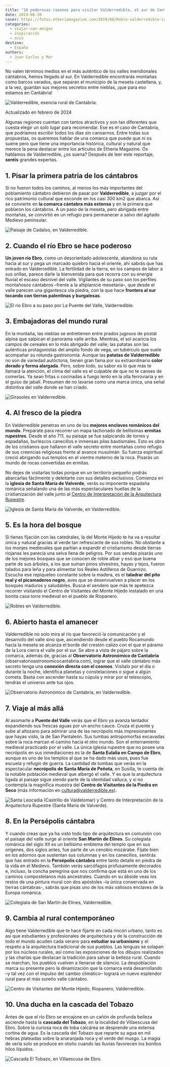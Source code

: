 ```yaml
---
title: "10 poderosas razones para visitar Valderredible, el sur de Cantabria"
date: 2019-08-26
cover: https://fotos.etheriamagazine.com/2019/08/Roble-valderredible-cantabria-e1565602301535.jpg
categories: 
  - viajar-con-amigas
  - inspiración
  - ocio
destino: 
  - España
authors: 
  - Juan Carlos y Mar
---
```


No valen términos medios en el más auténtico de los valles meridionales cántabros, hemos 
llegado al sur. En Valderredible encontrarás montañas como barcos varados, que separan 
el municipio de la meseta castellana, y, a la vez, guardan sus mejores secretos entre 
nieblas, ¡que para eso estamos en Cantabria! 

![Valderredible, esencia rural de Cantabria.](https://fotos.etheriamagazine.com/2019/08/viaje-cantabria-Valderredible-e1565601879336.jpg "Valderredible, esencia rural de Cantabria.")

Actualizado en febrero de 2024 

Algunas regiones cuentan con tantos atractivos y son tan diferentes que cuesta elegir un 
solo lugar para recomendar. Ese es el caso de Cantabria, que podríamos escribir todos 
los días sin cansarnos. Entre todas sus propuestas, os queremos hablar de una comarca 
que puede que ni os suene pero que tiene una importancia histórica, cultural y natural 
que merece la pena destacar entre los artículos de Etheria Magazine. Os hablamos de 
Valderredible, ¿os suena? Después de leer este reportaje, **seréis** grandes expertas. 

## 1\. Pisar la primera patria de los cántabros

Si no fueron todos los caminos, al menos los más importantes del poblamiento cántabro 
debieron de pasar por **Valderredible**, a juzgar por el rico patrimonio cultural que 
esconde en los casi 300 km2 que abarca. Así se convierte en **la comarca cántabra más 
extensa** y en la primera que poblaron los cántabros. A un paso de la meseta, pero 
abrigada entre montañas, se convirtió en un refugio para permanecer a salvo del agitado 
Medievo peninsular. 

![Paisaje de Cadalso, en Valderredible.](https://fotos.etheriamagazine.com/2019/08/Cadalso-valderredible-cantabria-e1565600089181.jpg "Paisaje de Cadalso, en Valderredible.")

## 2\. Cuando el río Ebro se hace poderoso

**Un joven río Ebro**, como un desorientado adolescente, abandona su ruta hacia al sur y 
pega un marcado quiebro hacia el oriente, ahí sabrás que has entrado en Valderredible. 
La fertilidad de la tierra, en los campos de labor a sus orillas, parece darle la 
bienvenida para que recorra con su energía fluvial el escaso desnivel del valle. 
Vigilantes de su paso son los perfiles montañosos cántabros –frente a la altiplanicie 
mesetaria–, que desde el valle parecen una gigantesca ola piedra, con la que hace 
**frontera al sur tocando con tierras palentinas y burgalesas**. 

![El río Ebro a su paso por La Puente del Valle, Valderredible.](https://fotos.etheriamagazine.com/2019/08/rio-ebro-la-puente-valderredible-e1565600416890.jpg "El río Ebro a su paso por La Puente del Valle, Valderredible.")

## 3\. Embajadoras del mundo rural

En la montaña, las nieblas se entretienen entre prados jugosos de postal alpina que 
salpican el panorama valle arriba. Mientras, el sol acaricia los campos de cereales en 
lo más abrigado del valle; las patatas son las auténticas protagonistas del amplio fondo 
de vega, un tubérculo que suele acompañar su rotunda gastronomía. Aunque las **patatas 
de Valderredible** no son de variedad autóctona, tienen gran fama por su extraordinario 
**color dorado y forma alargada**. Pero, sobre todo, su sabor es lo que más te llamará 
la atención, el clima del valle es el culpable de que no te canses de comerlas. Ya sean 
fritas o cocinadas a fuego lento en la olla ferroviaria y en el guiso de jabalí. 
Presumen de no lavarse como una marca única, una señal distintiva del valle donde se han 
criado. 

![Girasoles en Valderredible.](https://fotos.etheriamagazine.com/2019/08/girasoles-valderredible.jpg "Girasoles en Valderredible.")

## 4\. Al fresco de la piedra

En Valderredible penetras en uno de los **mejores enclaves románicos del mundo**. 
Prepárate para recorrer un mapa tachonado de bellísimas **ermitas rupestres**. Desde el 
año 711, su paisaje se fue salpicando de torres y espadañas, burlescos canecillos e 
inmensas pilas bautismales. Esto es obra de los cristianos que hallaron el valle secreto 
entre montañas como refugio de sus creencias religiosas frente al avance musulmán. Su 
fuerza espiritual creció abrigando sus templos en el vientre materno de la roca. Pisarás 
un mundo de rocas convertidas en ermitas. 

No dejes de visitarlas todas porque en un territorio pequeño podrás abarcarlas 
fácilmente y deleitarte con sus detalles exclusivos. Comienza en la **iglesia de Santa 
María de Valverde**, verás su imponente espadaña románica señalando una de las más 
espectaculares huellas de la cristianización del valle junto al [Centro de 
Interpretación de la Arquitectura 
Rupestre](https://www.valderredible.es/enclaves/centro-de-interpretacion-del-arte-rupestre). 

![Iglesia de Santa María de Valverde, en Valderredible.](https://fotos.etheriamagazine.com/2019/08/santa-maria-valverde-valderredible-e1565600806387.jpg "Iglesia de Santa María de Valverde, en Valderredible.")

## 5\. Es la hora del bosque

Si tienes fijación con las catedrales, la del Monte Hijedo te ha va a resultar única y 
natural gracias al verde tan refrescante de sus robles. No obstante a los monjes 
medievales que partían a expandir el cristianismo desde tierras riojanas les parecía una 
selva llena de peligros. Por sus sendas pisarás uno de los mejores bosques que se 
conocen de roble albar y eso que buena parte de sus árboles, a los que suman pinos 
silvestres, hayas y tejos, fueron talados para leña y para alimentar los Reales 
Astilleros de Guarnizo. Escucha ese repiqueteo constante sobre la madera, es el 
**taladrar del pito real y el picamaderos negro**, aves que se desenvuelven a placer en 
los bosques maduros y saludables. Busca el sendero que más te apetezca recorrer 
visitando el Centro de Visitantes del Monte Hijedo instalado en una bonita casa torre 
medieval en el pueblo de Riopanero. 

![Robles en Valderredible.](https://fotos.etheriamagazine.com/2019/08/Roble-valderredible-cantabria-e1565602301535.jpg "Robles en Valderredible.")

## 6\. Abierto hasta el amanecer

Valderredible no solo mira al río que favoreció la comunicación y el desarrollo del 
valle sino que, ascendiendo desde el pueblo Rocamundo hacia la meseta se alcanza el 
borde del crestón calizo con el que el páramo de la Lora cierra el valle por el sur. Se 
abre a vista de pájaro sobre la comarca, además de, gracias al **Observatorio 
Astronómico de Cantabria** (observatorioastronomicocantabria.com), lograr que el valle 
cántabro más secreto tenga una **conexión directa con el cosmos**. Visítalo por el día o 
durante la noche, identifica planetas y constelaciones o sigue a algún cometa. Basta con 
ascender hasta su cúpula y mirar por el telescopio, tendrás el universo ante tus ojos. 

![Observatorio Astronómico de Cantabria, en Valderredible.](https://fotos.etheriamagazine.com/2019/08/observatorio-astronomico-cantabria.jpg "Observatorio Astronómico de Cantabria, en Valderredible.")

## 7\. Viaje al más allá

Al asomarte a **Puente del Valle** verás que el Ebro ya avanza tentador expandiendo sus 
frescas aguas por un ancho cauce. Cruza el puente y sube al altozano para admirar una de 
las necrópolis más impresionantes que hayas visto, la de San Pantaleón. Sus tumbas 
antropomorfas excavadas sobre la roca marcan el camino hacia el otro mundo. Son el 
enterramiento medieval practicado por el valle. La única iglesia rupestre que no posee 
una necrópolis en sus inmediaciones es la de **Santa Eulalia en Campo de Ebro**, aunque 
es uno de los templos al que se ha dado más usos, pues fue escuela y refugio de guerra. 
La cantidad de tumbas que verás en la espectacular **necrópolis de Santa María de 
Peñota**, en Susilla, te cuenta de la notable población medieval que albergó el valle. Y 
es que la arquitectura ligada al paisaje sigue siendo parte de la identidad valluca, y 
si no contempla la magnífica muestra del **Centro de Visitantes de la Piedra en Seco** 
(más información en cultura@valderredible.es). 

![Santa Leocadia (Castrillo de Valdelomar) y Centro de Interpretación de la Arquitectura Rupestre (Santa María de Valverde).](https://fotos.etheriamagazine.com/2019/08/tumbas-valderredible.jpg "Santa Leocadia (Castrillo de Valdelomar) y Centro de Interpretación de la Arquitectura Rupestre (Santa María de Valverde).")

## 8\. En la Persépolis cántabra

Y cuando creas que ya ha visto todo tipo de arquitectura en comunión con el paisaje del 
valle surge al oriente **San Martín de Elines**. Su colegiata románica del siglo XII es 
un bellísimo emblema del templo que en sus orígenes, dos siglos antes, fue parte de un 
cenobio mozárabe. Fíjate bien en los adornos que sustentan sus columnas y en los 
canecillos, sentirás que has entrado en la **Persépolis cántabra** entre tanto detalle 
en piedra de la vida en el Medievo. También verás sarcófagos profusamente decorados e, 
incluso, la concha peregrina que nos confirma que está en uno de los caminos 
compostelanos más ancestrales. Cuando en su ábside veas los restos de una pintura mural 
con dos apóstoles –la única conservada en tierras cántabras-, sabrás que pisas uno de 
los más valiosos enclaves de la Europa románica. 

![Colegiata de San Martín de Elines, Valderredible.](https://fotos.etheriamagazine.com/2019/08/colegiata-san-martin-elines-valderredible.jpg "Colegiata de San Martín de Elines, Valderredible.")

## 9\. Cambia al rural contemporáneo

Algo tiene Valderredible que te hace fijarte en cada rincón urbano, tanto es así que 
estudiantes y profesionales de arquitectura y de la construcción de todo el mundo acuden 
cada verano para **estudiar su urbanismo** y el respeto a la arquitectura tradicional de 
sus pueblos. Las lenguas se solapan por los núcleos rurales, así como las exposiciones 
de los dibujos realizados y las charlas que destacan la tradición para salvar la belleza 
rural. Cuando se marchan, los pueblos vuelven a llenarse de silencio. La despoblación 
marca su presente pero la dinamización que la comarca está desarrollando –y tal vez con 
el impulso del cambio climático– logrará un nuevo esplendor rural para el más sureño 
valle cántabro. 

![Centro de Visitantes del Monte Hijedo, Riopanero, Valderredible.](https://fotos.etheriamagazine.com/2019/08/centro-visitantes-monte-hijedo.jpg "Centro de Visitantes del Monte Hijedo, Riopanero, Valderredible.")

## 10\. Una ducha en la cascada del Tobazo

Antes de que el río Ebro se encajone en un cañón de profunda belleza asciende hasta la 
**cascada del Tobazo**, en la localidad de Villaescusa del Ebro. Sobre la curiosa roca 
de toba calcárea se desprende una extensa cortina de agua. Es la cascada del Tobazo que 
reparte su agua en mil hebras plateadas sobre la anaranjada roca y el verde del musgo. 
La magia de verla solo se produce en otoño cuando las lluvias favorecen los bonitos 
hilos líquidos. 

![Cascada El Tobazo, en Villaescusa de Ebro.](https://fotos.etheriamagazine.com/2019/08/cascada-el-tobazo-valderredible-e1565602331760.jpg "Cascada El Tobazo, en Villaescusa de Ebro.")
